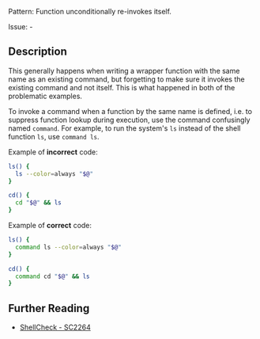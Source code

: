Pattern: Function unconditionally re-invokes itself.

Issue: -

## Description

This generally happens when writing a wrapper function with the same name as an existing command, but forgetting to make sure it invokes the existing command and not itself. This is what happened in both of the problematic examples.

To invoke a command when a function by the same name is defined, i.e. to suppress function lookup during execution, use the command confusingly named `command`. For example, to run the system's `ls` instead of the shell function `ls`, use `command ls`.

Example of **incorrect** code:

```sh
ls() {
  ls --color=always "$@"
}

cd() {
  cd "$@" && ls
}
```

Example of **correct** code:

```sh
ls() {
  command ls --color=always "$@"
}

cd() {
  command cd "$@" && ls
}
```

## Further Reading

* [ShellCheck - SC2264](https://github.com/koalaman/shellcheck/wiki/SC2264)

